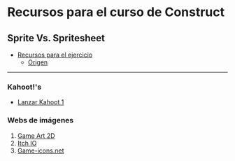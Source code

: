 # Recursos para el curso de Construct


## Sprite Vs. Spritesheet

* [Recursos para el ejercicio](https://juanizquierdodomenech.github.io/agora.construct.media/resources/ej1_sprite_vs_spritesheet.zip)
    - [Origen](https://ansimuz.itch.io/gothicvania-town)


---


### Kahoot!'s

* [Lanzar Kahoot 1](https://play.kahoot.it/#/k/94d98a38-e6c9-4f03-b05a-ebb6c39f8867)

### Webs de imágenes

1. [Game Art 2D](http://www.gameart2d.com/freebies.html)
2. [Itch IO](https://itch.io/game-assets/free)
3. [Game-icons.net](http://game-icons.net/)

<!---Markdown is a lightweight and easy-to-use syntax for styling your writing. It includes conventions for

```markdown
Syntax highlighted code block

# Header 1
## Header 2
### Header 3

- Bulleted
- List

1. Numbered
2. List

**Bold** and _Italic_ and `Code` text

[Link](url) and ![Image](src)
```

For more details see [GitHub Flavored Markdown](https://guides.github.com/features/mastering-markdown/).

### Jekyll Themes

Your Pages site will use the layout and styles from the Jekyll theme you have selected in your [repository settings](https://github.com/JuanIzquierdoDomenech/-AgoraConstructMedia/settings). The name of this theme is saved in the Jekyll `_config.yml` configuration file.

### Support or Contact

Having trouble with Pages? Check out our [documentation](https://help.github.com/categories/github-pages-basics/) or [contact support](https://github.com/contact) and we’ll help you sort it out.
-->